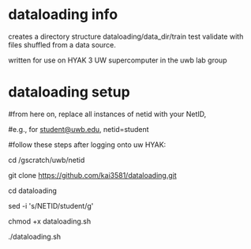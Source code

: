 # dataloading info
creates a directory structure dataloading/data_dir/train test validate
with files shuffled from a data source.

written for use on HYAK 3 UW supercomputer in the uwb lab group

# dataloading setup
#from here on, replace all instances of netid with your NetID,

#e.g., for student@uwb.edu, netid=student

#follow these steps after logging onto uw HYAK:

cd /gscratch/uwb/netid

git clone https://github.com/kai3581/dataloading.git 

cd dataloading

sed -i 's/NETID/student/g'

chmod +x dataloading.sh

./dataloading.sh
